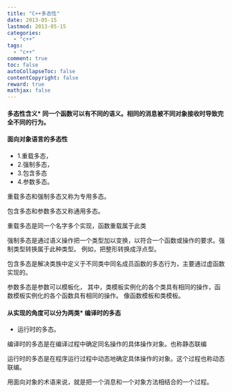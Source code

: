 ```yaml
---
title: "C++多态性"
date: 2013-05-15
lastmod: 2013-05-15
categories:
  - "c++"
tags:
  - "c++"
comment: true
toc: false
autoCollapseToc: false
contentCopyright: false
reward: true
mathjax: false
---
```



#### 多态性含义* 同一个函数可以有不同的语义。相同的消息被不同对象接收时导致完全不同的行为。

#### 面向对象语言的多态性
* 1.重载多态，
* 2.强制多态，
* 3.包含多态
* 4.参数多态。

重载多态和强制多态又称为专用多态。

包含多态和参数多态又称通用多态。

重载多态是同一个名字多个实现，函数重载属于此类

强制多态是通过语义操作把一个类型加以变换，以符合一个函数或操作的要求。强制类型转换属于此种类型。
例如，把整形转换成浮点型。

包含多态是解决类族中定义于不同类中同名成员函数的多态行为，主要通过虚函数实现的。

参数多态是参数可以模板化，
其中，类模板实例化的各个类具有相同的操作，函数模板实例化的各个函数具有相同的操作。
像函数模板和类模板。

#### 从实现的角度可以分为两类* 编译时的多态
* 运行时的多态。

编译时的多态是在编译过程中确定同名操作的具体操作对象。也称静态联编

运行时的多态是在程序运行过程中动态地确定具体操作的对象。这个过程也称动态联编。

用面向对象的术语来说，就是把一个消息和一个对象方法相结合的一个过程。
